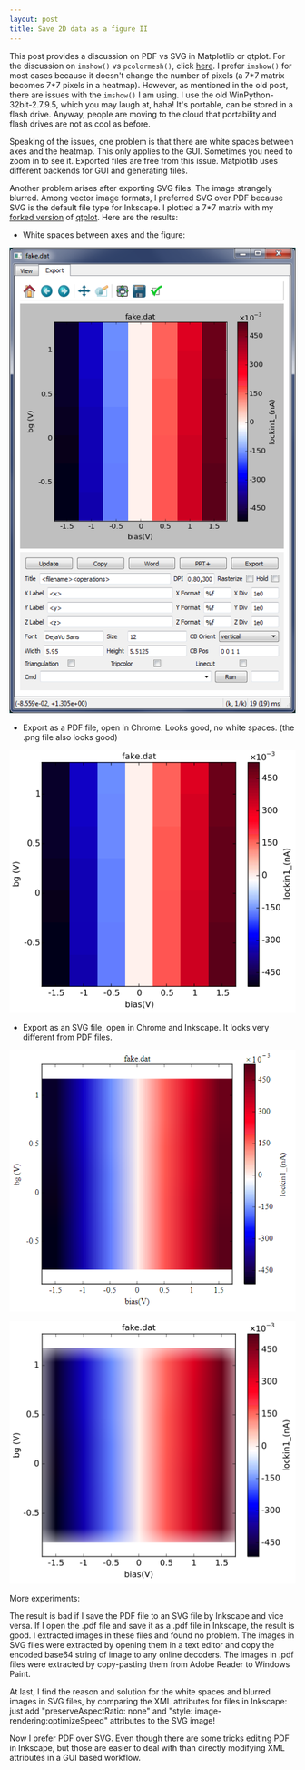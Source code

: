 ```yaml
---
layout: post
title: Save 2D data as a figure II
---
```

This post provides a discussion on PDF vs SVG in Matplotlib or qtplot. For the discussion on `imshow()` vs `pcolormesh()`, click [here](https://cover-me.github.io/2019/02/17/Save-2d-data-as-a-figure.html). I prefer `imshow()` for most cases because it doesn't change the number of pixels (a 7\*7 matrix becomes 7\*7 pixels in a heatmap). However, as mentioned in the old post, there are issues with the `imshow()` I am using. I use the old WinPython-32bit-2.7.9.5, which you may laugh at, haha! It's portable, can be stored in a flash drive. Anyway, people are moving to the cloud that portability and flash drives are not as cool as before.

Speaking of the issues, one problem is that there are white spaces between axes and the heatmap. This only applies to the GUI. Sometimes you need to zoom in to see it. Exported files are free from this issue. Matplotlib uses different backends for GUI and generating files.

Another problem arises after exporting SVG files. The image strangely blurred. Among vector image formats, I preferred SVG over PDF because SVG is the default file type for Inkscape. I plotted a 7*7 matrix with my [forked version](https://github.com/cover-me/qtplot) of [qtplot](https://github.com/Rubenknex/qtplot). Here are the results:

* White spaces between axes and the figure:

![](/images/7x7_snapshoot.png)

* Export as a PDF file, open in Chrome. Looks good, no white spaces. (the .png file also looks good)

![](/images/7x7_pdf_in_chrome.png)

* Export as an SVG file, open in Chrome and Inkscape. It looks very different from PDF files.

![](/images/7x7_svg_in_chrome.png)

![](/images/7x7_svg_in_inkscape.png)

More experiments:

The result is bad if I save the PDF file to an SVG file by Inkscape and vice versa. If I open the .pdf file and save it as a .pdf file in Inkscape, the result is good. I extracted images in these files and found no problem. The images in SVG files were extracted by opening them in a text editor and copy the encoded base64 string of image to any online decoders. The images in .pdf files were extracted by copy-pasting them from Adobe Reader to Windows Paint.

At last, I find the reason and solution for the white spaces and blurred images in SVG files, by comparing the XML attributes for files in Inkscape: just add "preserveAspectRatio: none" and "style: image-rendering:optimizeSpeed" attributes to the SVG image!

Now I prefer PDF over SVG. Even though there are some tricks editing PDF in Inkscape, but those are easier to deal with than directly modifying XML attributes in a GUI based workflow.
